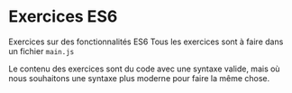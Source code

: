 # Exercices ES6

Exercices sur des fonctionnalités ES6
Tous les exercices sont à faire dans un fichier `main.js`

Le contenu des exercices sont du code avec une syntaxe valide, mais où nous souhaitons une syntaxe plus moderne pour faire la même chose.
